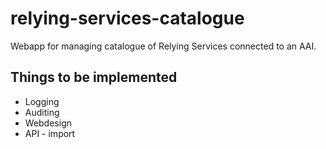 # relying-services-catalogue
Webapp for managing catalogue of Relying Services connected to an AAI.

## Things to be implemented

* Logging
* Auditing
* Webdesign
* API - import
